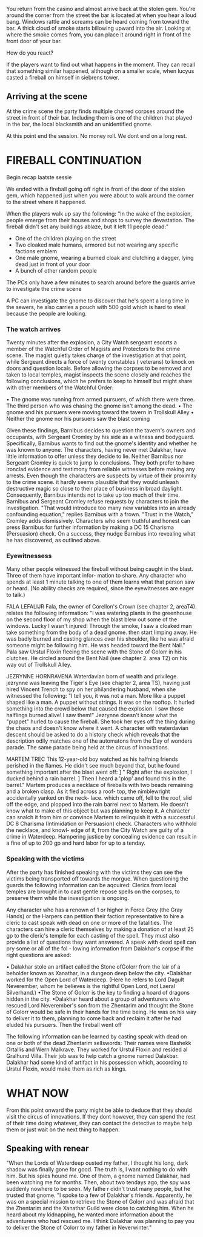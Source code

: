 You return from the casino and almost arrive back at the stolen gem. You're around the corner from the street the bar is located at when you hear a loud bang. Windows rattle and screams can be heard coming from toward the bar. A thick cloud of smoke starts billowing upward into the air. Looking at where the smoke comes from, you can place it around right in front of the front door of your bar.

How do you react?

If the players want to find out what happens in the moment. They can recall that something similar happened, although on a smaller scale, when lucyus casted a fireball on himself in siebrens tower.


## Arriving at the scene
At the crime scene the party finds multiple charred corpses around the street in front of their bar. Including them is one of the children that played in the bar, the local blacksmith and an unidentified gnome. 

At this point end the session. No money roll. We dont end on a long rest.



# FIREBALL CONTINUATION
Begin recap laatste sessie

We ended with a fireball going off right in front of the door of the stolen gem, which happened just when you were about to walk around the corner to the street where it happened. 

When the players walk up say the following: 
"In the wake of the explosion, people emerge from their houses and shops to survey the devastation. The fireball didn't set any buildings ablaze, but it left 11 people dead:"
* One of the children playing on the street 
* Two cloaked male humans, armored but not wearing any specific factions emblem
* One male gnome, wearing a burned cloak and clutching a dagger, lying dead just in front of your door
* A bunch of other random people

The PCs only have a few minutes to search around before the guards arrive to investigate the crime scene 

A PC can investigate the gnome to discover that he's spent a long time in the sewers, he also carries a pouch with 500 gold which is hard to steal because the people are looking.


### The watch arrives
Twenty minutes after the explosion, a City Watch sergeant escorts a member of the Watchful Order of Magists and Protectors  to the crime scene. The magist quietly takes charge of the investigation at that point, while Sergeant directs a force of twenty constables ( veterans) to knock on doors and question locals. Before allowing the corpses to be removed and taken to local temples, magist inspects the scene closely and reaches the following conclusions, which he prefers to keep to himself but might share with other members of the Watchful Order:

• The gnome was running from armed pursuers, of which there were three. The third person who was chasing the gnome isn't among the dead. 
• The gnome and his pursuers were moving toward the tavern in Trollskull Alley
• Neither the gnome nor his pursuers saw the blast coming

Given these findings, Barnibus decides to question the tavern's owners and occupants, with Sergeant Cromley by his side as a witness and bodyguard. Specifically, Barnibus wants to find out the gnome's identity and whether he was known to anyone. The characters, having never met Dalakhar, have little information to offer unless they decide to lie.
Neither Barnibus nor Sergeant Cromley is quick to jump lo conclusions. They both prefer to have ironclad evidence and testimony from reliable witnesses before making any arrests. Even though the characters are suspects by virtue of their proximity to the crime scene. it hardly seems plausible that they would unleash destructive magic so close to their place of business in broad daylight. Consequently, Barnibus intends not to take up too much of their time. Barnibus and Sergeant Cromley refuse requests by characters to join the investigation. "That would introduce too many new variables into an already confounding equation," replies Barnibus with a frown. "Trust in the Watch," Cromley adds dismissively. Characters who seem truthful and honest can press Barnibus for further information by making a DC 15 Charisma (Persuasion) check. On a success, they nudge Barnibus into revealing what he has discovered, as outlined above.


### Eyewitnessess
Many other people witnessed the fireball without being caught in the blast. 
Three of them have important infor- mation to share. 
Any character who spends at least 1 minute talking to one of them learns what that person saw or heard. (No ability checks are required, since the eyewitnesses are eager to talk.) 

FALA LEFALIJR 
Fala, the owner of Corellon's Crown (see chapter 2, areaT4). 
relates the following information: 
"I was watering plants in the greenhouse on the second floor of my shop when the blast blew out some of the windows. Lucky I wasn't injured! Through the smoke, I saw a cloaked man take something from the body of a dead gnome. then start limping away. He was badly burned and casting glances over his shoulder, like he was afraid someone might be following him. He was headed toward the Bent Nail." 
Pala saw Urstul Floxin fleeing the scene with the Stone of Golorr in his clutches. He circled around the Bent Nail (see chapter 2. area T2) on his way out of Trollskull Alley.

JEZRYNNE HORNRAVENA 
Waterdavian born of wealth and privilege. 
jezrynne was leaving the Tiger's Eye (see chapter 2, area TS), 
having just hired Vincent Trench to spy on her philandering husband, when she witnessed the following: 
"I tell you, it was not a man. More like a puppet shaped like a man. A puppet without strings. It was on the rooftop. It hurled something into the crowd below that caused the explosion. I saw those halflings burned alive! I saw them!" 
Jezrynne doesn't know what the "puppet" hurled to cause the fireball. She took her eyes off the thing during the chaos and doesn't know where it went.
A character with waterdavian descent should be asked to do a history check which reveals that the description odlly matches one of the automatons from the Day of wonders parade. The same parade being held at the circus of innovations.



MARTEM TREC 
This 12-year-old boy watched as his halfning friends perished in the flames. 
He didn't see much beyond that, but he found something important after the blast went off: ] "
Right after the explosion, I ducked behind a rain barrel. ] Then I heard a 'plop' and found this in the barrel." 
Martem produces a necklace of fireballs with two beads remaining and a broken clasp. 
As it fled across a roof- top, the nimblewright accidentally yanked on the neck- lace. which came off, fell to the roof, slid off the edge, and plopped into the rain barrel next to Martem. 
He doesn't know what to make of this object but was planning to keep it. 
A character can snalch it from him or convince Martem to relinquish it with a successful DC 8 Charisma (Intimidation or Persuasion) check. 
Characters who withhold the necklace, and knowl- edge of it, from the City Watch are guilty of a crime in Waterdeep. Hampering justice by concealing evidence can result in a fine of up to 200 gp and hard labor for up to a tenday.


### Speaking with the victims
After the party has finished speaking with the victims they can see the victims being transported off towards the morgue. When questioning the guards the following information can be aqcuired: 
Clerics from local temples are brought in to cast gentle repose spells on the corpses, to preserve them while the investigation is ongoing.

Any character who has a renown of 1 or higher in Force Grey (the Gray Hands) or the Harpers can petition their faction representative to hire a cleric to cast speak with dead on one or more of the fatalities.
The characters can hire a cleric themselves by making a donation of at least 25 gp to the cleric's temple for each casting of the spell. They must also provide a list of questions they want answered. A speak with dead spell can pry some or all of the fol - lowing information from Dalakhar's corpse if the right questions are asked:

• Dalakhar stole an artifact called the Stone ofGolorr from the lair of a beholder known as Xanathar, in a dungeon deep below the city. 
•Dalakhar worked for the Open Lord of Waterdeep. (Here he refers to Lord Dagult Neverember, whom he believes is the rightful Open Lord, not Laeral Silverhand.) 
•The Stone of Golorr is the key to finding a hoard of dragons hidden in the city. 
•Dalakhar heard about a group of adventurers who rescued Lord Neverember's son from the Zhentarim and thought the Stone of Golorr would be safe in their hands for the time being. He was on his way to deliver it to them, planning to come back and reclaim it after he had eluded his pursuers. Then the fireball went off

The following information can be learned by casting speak with dead on one or both of the dead Zhentarim sellswords: 
Their names were Bashekk Ortallis and Wern Malkrave. 
They worked for Urstul Floxin and resided al Gralhund Villa. 
Their job was to help catch a gnome named Dalakbar. 
Dalakhar had some kind of artifact in his possession which, according to Urstul Floxin, would make them as rich as kings.



# WHAT NOW
From this point onward the party might be able to deduce that they should visit the circus of innovations. If they dont however, they can spend the rest of their time doing whatever, they can contact the detective to maybe help them or just wait on the next thing to happen. 



## Speaking with renear
"When the Lords of Waterdeep ousted my father, I thought his long, dark shadow was finally gone for good. The truth is, I want nothing to do with him. But his spies hound me. One of them, a gnome named Dalakhar, had been watching me for months. Then, about two tendays ago, the spy was suddenly nowhere to be seen. My fathe r didn't trust many people, but he trusted that gnome. "I spoke to a few of Dalakhar's friends. Apparently, he was on a special mission to retrieve the Stone of Golorr and was afraid that the Zhentarim and the Xanathar Guild were close to catching him. When he heard about my kidnapping, he wanted more information about the adventurers who had rescued me. I think Dalakhar was planning to pay you to deliver the Stone of Colorr to my father in Neverwinter."